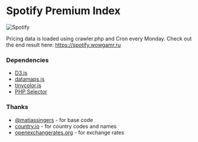 # Spotify Premium Index

![Spotify](https://snag.gy/JPYTUp.jpg)

Pricing data is loaded using crawler.php and Cron every Monday.
Check out the end result here: <https://spotify.wowgamr.ru>

### Dependencies
- [D3.js](https://d3js.org)
- [datamaps.js](https://datamaps.github.io)
- [tinycolor.js](https://bgrins.github.io/TinyColor)
- [PHP Selector](https://github.com/tj/php-selector)


### Thanks
- [@matiassingers](https://github.com/matiassingers) - for base code
- [country.io](http://country.io/data/) - for country codes and names
- [openexchangerates.org](https://openexchangerates.org) - for exchange rates
